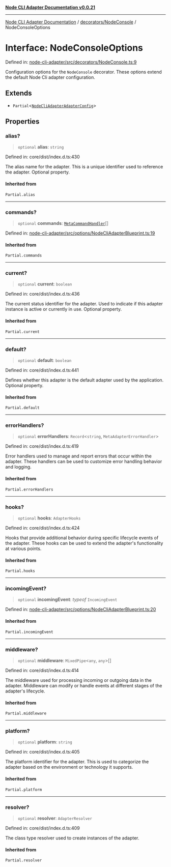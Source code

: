 [**Node CLI Adapter Documentation v0.0.21**](../../../README.md)

***

[Node CLI Adapter Documentation](../../../modules.md) / [decorators/NodeConsole](../README.md) / NodeConsoleOptions

# Interface: NodeConsoleOptions

Defined in: [node-cli-adapter/src/decorators/NodeConsole.ts:9](https://github.com/stonemjs/node-cli-adapter/blob/4ca37b2b0c5fee68c5c4db257f745b084b64de79/src/decorators/NodeConsole.ts#L9)

Configuration options for the `NodeConsole` decorator.
These options extend the default Node Cli adapter configuration.

## Extends

- `Partial`\<[`NodeCliAdapterAdapterConfig`](../../../options/NodeCliAdapterBlueprint/interfaces/NodeCliAdapterAdapterConfig.md)\>

## Properties

### alias?

> `optional` **alias**: `string`

Defined in: core/dist/index.d.ts:430

The alias name for the adapter.
This is a unique identifier used to reference the adapter.
Optional property.

#### Inherited from

`Partial.alias`

***

### commands?

> `optional` **commands**: [`MetaCommandHandler`](../../../declarations/interfaces/MetaCommandHandler.md)[]

Defined in: [node-cli-adapter/src/options/NodeCliAdapterBlueprint.ts:19](https://github.com/stonemjs/node-cli-adapter/blob/4ca37b2b0c5fee68c5c4db257f745b084b64de79/src/options/NodeCliAdapterBlueprint.ts#L19)

#### Inherited from

`Partial.commands`

***

### current?

> `optional` **current**: `boolean`

Defined in: core/dist/index.d.ts:436

The current status identifier for the adapter.
Used to indicate if this adapter instance is active or currently in use.
Optional property.

#### Inherited from

`Partial.current`

***

### default?

> `optional` **default**: `boolean`

Defined in: core/dist/index.d.ts:441

Defines whether this adapter is the default adapter used by the application.
Optional property.

#### Inherited from

`Partial.default`

***

### errorHandlers?

> `optional` **errorHandlers**: `Record`\<`string`, `MetaAdapterErrorHandler`\>

Defined in: core/dist/index.d.ts:419

Error handlers used to manage and report errors that occur within the adapter.
These handlers can be used to customize error handling behavior and logging.

#### Inherited from

`Partial.errorHandlers`

***

### hooks?

> `optional` **hooks**: `AdapterHooks`

Defined in: core/dist/index.d.ts:424

Hooks that provide additional behavior during specific lifecycle events of the adapter.
These hooks can be used to extend the adapter's functionality at various points.

#### Inherited from

`Partial.hooks`

***

### incomingEvent?

> `optional` **incomingEvent**: *typeof* `IncomingEvent`

Defined in: [node-cli-adapter/src/options/NodeCliAdapterBlueprint.ts:20](https://github.com/stonemjs/node-cli-adapter/blob/4ca37b2b0c5fee68c5c4db257f745b084b64de79/src/options/NodeCliAdapterBlueprint.ts#L20)

#### Inherited from

`Partial.incomingEvent`

***

### middleware?

> `optional` **middleware**: `MixedPipe`\<`any`, `any`\>[]

Defined in: core/dist/index.d.ts:414

The middleware used for processing incoming or outgoing data in the adapter.
Middleware can modify or handle events at different stages of the adapter's lifecycle.

#### Inherited from

`Partial.middleware`

***

### platform?

> `optional` **platform**: `string`

Defined in: core/dist/index.d.ts:405

The platform identifier for the adapter.
This is used to categorize the adapter based on the environment or technology it supports.

#### Inherited from

`Partial.platform`

***

### resolver?

> `optional` **resolver**: `AdapterResolver`

Defined in: core/dist/index.d.ts:409

The class type resolver used to create instances of the adapter.

#### Inherited from

`Partial.resolver`
